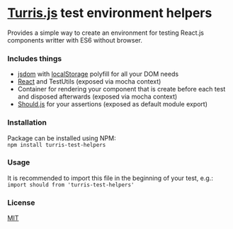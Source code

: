 # [Turris.js](https://github.com/turrisjs) test environment helpers

Provides a simple way to create an environment for testing React.js components writter with ES6 without browser.  

### Includes things

- [jsdom](https://github.com/tmpvar/jsdom) with [localStorage](https://github.com/lmaccherone/node-localstorage) polyfill for all your DOM needs
- [React](https://facebook.github.io/react/) and TestUtils (exposed via mocha context)
- Container for rendering your component that is create before each test and disposed afterwards (exposed via mocha context)
- [Should.js](https://github.com/shouldjs/should.js) for your assertions (exposed as default module export)

### Installation

Package can be installed using NPM:  
`npm install turris-test-helpers`

### Usage

It is recommended to import this file in the beginning of your test, e.g.:  
`import should from 'turris-test-helpers'`

### License

[MIT](http://opensource.org/licenses/MIT)
